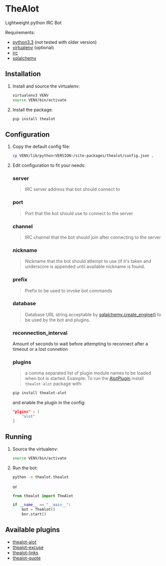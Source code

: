 TheAlot
=======

Lightweight python IRC Bot

Requirements:

* [python3.3](http://python.org/download/releases/3.3.3/) (not tested with older version)
* [virtualenv](http://www.virtualenv.org) (optional)
* [irc](https://pypi.python.org/pypi/irc)
* [sqlalchemy](http://www.sqlalchemy.org/)

Installation
------------

1. Install and source the virtualenv:
    ```bash
    virtualenv3 VENV
    source VENV/bin/activate
    ```

2. Install the package:
    ```bash
    pip install thealot
    ```

Configuration
-------------

1. Copy the default config file:
    ```bash
    cp VENV/lib/python<VERSION>/site-packages/thealot/config.json .
    ```

2. Edit configuration to fit your needs:

    ### server
    > IRC server address that bot should connect to

    ### port
    > Port that the bot should use to connect to the server

    ### channel
    > IRC channel that the bot should join after connecting to the server

    ### nickname
    > Nickname that the bot should attempt to use (if it's taken and underscore is appended until available nickname is found.

    ### prefix
    > Prefix to be used to invoke bot commands

    ### database
    > Database URL string acceptable by [sqlalchemy.create_engine()](http://docs.sqlalchemy.org/en/rel_0_9/core/engines.html#sqlalchemy.create_engine) to be used by the bot and plugins.

    ### reconnection_interval
    Amount of seconds to wait before attempting to reconnect after a timeout or a lost connetion

    ### plugins
    > a comma separated list of plugin module names to be loaded when bot is started.
    > Example: To run the [AlotPlugin](https://github.com/nCrazed/AlotPlugin) install `thealot-alot` package with:
    ```bash
    pip install thealot-alot
    ```
    and enable the plugin in the config:
    ```json
    "plgins" : [
        "alot"
    ]
    ```

## Running

1. Source the virtualenv:
    ```bash
    source VENV/bin/activate
    ```

2. Run the bot:
    ```bash
    python -m thealot.thealot
    ```

    or

    ```python
    from thealot import TheAlot

    if __name__ == "__main__":
        bot = TheAlot()
        bor.start()
    ```

## Available plugins

* [thealot-alot](https://pypi.python.org/pypi/thealot-alot)
* [thealot-excuse](https://pypi.python.org/pypi/thealot-excuse)
* [thealot-links](https://pypi.python.org/pypi/thealot-links)
* [thealot-quote](https://pypi.python.org/pypi/thealot-quote)
